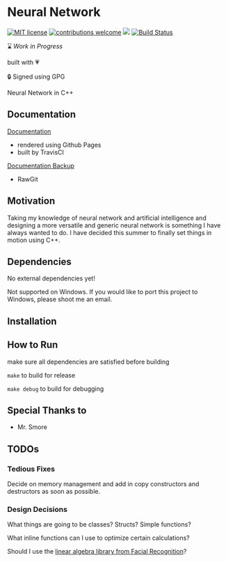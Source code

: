 # Neural Network 
[![MIT license](https://img.shields.io/badge/License-MIT-blue.svg)](https://lbesson.mit-license.org/)
[![contributions welcome](https://img.shields.io/badge/contributions-welcome-brightgreen.svg?style=flat)](https://github.com/dwyl/esta/issues)
![](https://img.shields.io/badge/maintained-yes-green.svg?style=flat)
[![Build Status](https://travis-ci.org/minpark815/NeuralNetwork.svg?branch=master)](https://travis-ci.org/minpark815/NeuralNetwork)

:hourglass: *Work in Progress*

built with :heartpulse:

:lock: Signed using GPG

Neural Network in C++

## Documentation
[Documentation](https://minpark815.github.io/NeuralNetwork/)
- rendered using Github Pages
- built by TravisCI

[Documentation Backup](https://cdn.rawgit.com/minpark815/NeuralNetwork/gh-pages/index.html)
- RawGit

## Motivation

Taking my knowledge of neural network and artificial intelligence
and designing a more versatile and generic neural network is something
I have always wanted to do. I have decided this summer to finally set
things in motion using C++.

## Dependencies

No external dependencies yet!

Not supported on Windows. If you would like to port this project
to Windows, please shoot me an email.
  
## Installation

## How to Run

make sure all dependencies are satisfied before building

`make`
to build for release

`make debug`
to build for debugging

## Special Thanks to
 - Mr. Smore


## TODOs

### Tedious Fixes

Decide on memory management and add in copy constructors and destructors as soon as possible.

### Design Decisions

What things are going to be classes? Structs? Simple functions?

What inline functions can I use to optimize certain calculations?

Should I use the [linear algebra library from Facial Recognition](https://github.com/minpark815/Facial-Recognition/blob/master/src/libs/linalg.h)?

